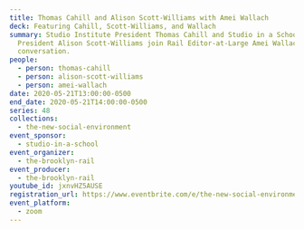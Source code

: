 ```yaml
---
title: Thomas Cahill and Alison Scott-Williams with Amei Wallach
deck: Featuring Cahill, Scott-Williams, and Wallach
summary: Studio Institute President Thomas Cahill and Studio in a School NYC
  President Alison Scott-Williams join Rail Editor-at-Large Amei Wallach for a
  conversation.
people:
  - person: thomas-cahill
  - person: alison-scott-williams
  - person: amei-wallach
date: 2020-05-21T13:00:00-0500
end_date: 2020-05-21T14:00:00-0500
series: 48
collections:
  - the-new-social-environment
event_sponsor:
  - studio-in-a-school
event_organizer:
  - the-brooklyn-rail
event_producer:
  - the-brooklyn-rail
youtube_id: jxnvHZ5AUSE
registration_url: https://www.eventbrite.com/e/the-new-social-environment-48-thomas-cahill-alison-scott-williams-tickets-105539158464#
event_platform:
  - zoom
---
```

